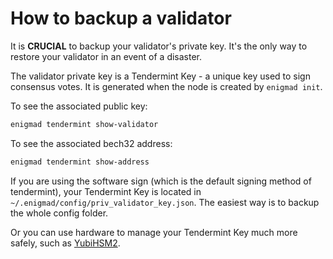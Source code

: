# How to backup a validator

It is **CRUCIAL** to backup your validator's private key. It's the only way to restore your validator in an event of a disaster.

The validator private key is a Tendermint Key - a unique key used to sign consensus votes. It is generated when the node is created by `enigmad init`.

To see the associated public key:

```bash
enigmad tendermint show-validator
```

To see the associated bech32 address:

```bash
enigmad tendermint show-address
```

If you are using the software sign (which is the default signing method of tendermint), your Tendermint Key is located in `~/.enigmad/config/priv_validator_key.json`. The easiest way is to backup the whole config folder.

Or you can use hardware to manage your Tendermint Key much more safely, such as [YubiHSM2](https://developers.yubico.com/YubiHSM2/).
